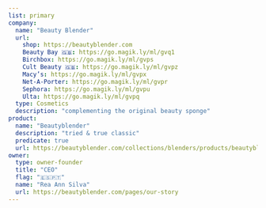 ```yaml
---
list: primary
company:
  name: "Beauty Blender"
  url:
    shop: https://beautyblender.com
    Beauty Bay 🇬🇧: https://go.magik.ly/ml/gvq1
    Birchbox: https://go.magik.ly/ml/gvps
    Cult Beauty 🇬🇧: https://go.magik.ly/ml/gvpz
    Macy’s: https://go.magik.ly/ml/gvpx
    Net-A-Porter: https://go.magik.ly/ml/gvpr
    Sephora: https://go.magik.ly/ml/gvpu
    Ulta: https://go.magik.ly/ml/gvpq
  type: Cosmetics
  description: "complementing the original beauty sponge"
product:
  name: "Beautyblender"
  description: "tried & true classic"
  predicate: true
  url: https://beautyblender.com/collections/blenders/products/beautyblender-original
owner:
  type: owner-founder
  title: "CEO"
  flag: "🇪🇸🇵🇹"
  name: "Rea Ann Silva"
  url: https://beautyblender.com/pages/our-story
---
```

